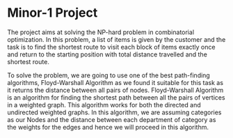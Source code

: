 # Minor-1 Project
The project aims at solving the NP-hard problem in combinatorial optimization. In this problem, a list of items is given by the customer and the task is to find the shortest route to visit each block of items exactly once and return to the starting position with total distance travelled and the shortest route.

To solve the problem, we are going to use one of the best path-finding algorithms, Floyd-Warshall Algorithm as we found it suitable for this task as it returns the distance between all pairs of nodes.
Floyd-Warshall Algorithm is an algorithm for finding the shortest path between all the pairs of vertices in a weighted graph. This algorithm works for both the directed and undirected weighted graphs. 
In this algorithm, we are assuming categories as our Nodes and the distance between each department of category as the weights for the edges and hence we will proceed in this algorithm.

